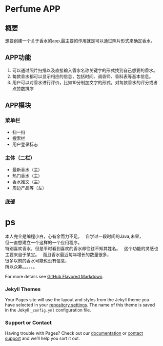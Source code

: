 # Perfume APP
## 概要
想要创建一个关于香水的app,最主要的作用就是可以通过照片形式来确定香水。  
## APP功能
1. 可以通过照片扫描以及直接输入香水名称关键字的形式找到自己想要的香水。  
2. 每款香水都可以显示相应的信息，包括时间、调香师、香料表等基本信息。  
3. 用户可以对香水进行评价，比如10分制加文字的形式。对每款香水的评分或者点赞数排序  
## APP模块
### 菜单栏
- 扫一扫  
- 搜索栏  
- 用户登录标志  
### 主体（二栏）  
- 最新香水（主）  
- 热门香水（主）  
- 香水推文（主）  
- 周边产品等（左）  
### 底部  

# ps  
本人完全是编程小白，心有余而力不足。  
自学过一段时间的Java,未果，  
但一直想建立一个这样的一个应用程序。  
特别喜欢香水，但是平时看到喜欢的香水却往往不知其姓名。  
这个功能的灵感也主要来自于某宝。   
而且香水最近每年增长的数量很多，  
很多以前的香水可能也没有信息，  
所以众筹。。。。。。  

For more details see [GitHub Flavored Markdown](https://guides.github.com/features/mastering-markdown/).

### Jekyll Themes

Your Pages site will use the layout and styles from the Jekyll theme you have selected in your [repository settings](https://github.com/MaggieHee/perfume-app/settings). The name of this theme is saved in the Jekyll `_config.yml` configuration file.

### Support or Contact

Having trouble with Pages? Check out our [documentation](https://help.github.com/categories/github-pages-basics/) or [contact support](https://github.com/contact) and we’ll help you sort it out.
